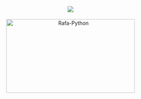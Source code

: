 <h1 align="center">
<img src="https://readme-typing-svg.herokuapp.com/?font=Righteous&size=35&center=true&vCenter=true&width=500&height=70&duration=4000&lines=+Projeto+EmbarcaTech+2025;TalkGo" />
</h1>

<div align="center" >
  <img align="center" alt="Rafa-Python" height="200" width="350" src="https://ifce.edu.br/noticias/ifce-integra-capacitacao-nacional-em-sistemas-embarcados/captura-de-tela-2024-07-08-141318-1.jpg/@@images/54478835-b15d-4db9-84b1-7b0da1d40311.jpeg">
</div>
